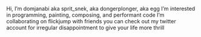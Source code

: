 Hi, I’m domjanabi aka sprit_snek, aka dongerplonger, aka egg
I’m interested in programming, painting, composing, and performant code
I’m collaborating on flickjump with friends
you can check out my twitter account for irregular disappointment to give your life more thrill
